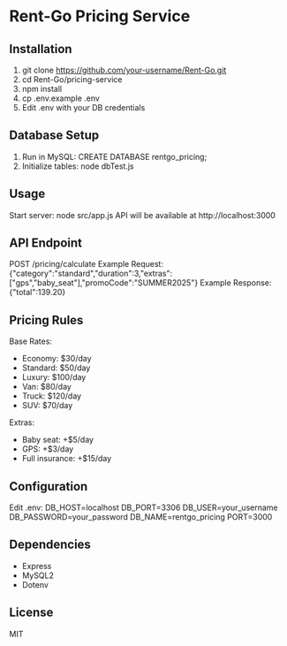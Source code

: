 # Rent-Go Pricing Service


## Installation
1. git clone https://github.com/your-username/Rent-Go.git
2. cd Rent-Go/pricing-service
3. npm install
4. cp .env.example .env
5. Edit .env with your DB credentials

## Database Setup
1. Run in MySQL: CREATE DATABASE rentgo_pricing;
2. Initialize tables: node dbTest.js

## Usage
Start server: node src/app.js
API will be available at http://localhost:3000

## API Endpoint
POST /pricing/calculate
Example Request:
{"category":"standard","duration":3,"extras":["gps","baby_seat"],"promoCode":"SUMMER2025"}
Example Response:
{"total":139.20}

## Pricing Rules
Base Rates:
- Economy: $30/day
- Standard: $50/day
- Luxury: $100/day
- Van: $80/day
- Truck: $120/day
- SUV: $70/day

Extras:
- Baby seat: +$5/day
- GPS: +$3/day
- Full insurance: +$15/day

## Configuration
Edit .env:
DB_HOST=localhost
DB_PORT=3306
DB_USER=your_username
DB_PASSWORD=your_password
DB_NAME=rentgo_pricing
PORT=3000

## Dependencies
- Express
- MySQL2
- Dotenv

## License
MIT